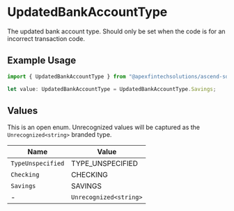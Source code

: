 # UpdatedBankAccountType

The updated bank account type. Should only be set when the code is for an incorrect transaction code.

## Example Usage

```typescript
import { UpdatedBankAccountType } from "@apexfintechsolutions/ascend-sdk/models/components";

let value: UpdatedBankAccountType = UpdatedBankAccountType.Savings;
```

## Values

This is an open enum. Unrecognized values will be captured as the `Unrecognized<string>` branded type.

| Name                   | Value                  |
| ---------------------- | ---------------------- |
| `TypeUnspecified`      | TYPE_UNSPECIFIED       |
| `Checking`             | CHECKING               |
| `Savings`              | SAVINGS                |
| -                      | `Unrecognized<string>` |